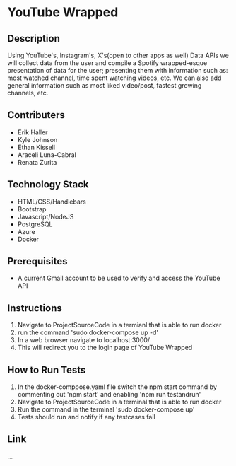 # YouTube Wrapped
## Description

Using YouTube's, Instagram's, X's(open to other apps as well) Data APIs we will collect data from the user and compile a Spotify wrapped-esque presentation of data for the user; presenting them with information such as: most watched channel, time spent watching videos, etc. We can also add general information such as most liked video/post, fastest growing channels, etc.

## Contributers

- Erik Haller
- Kyle Johnson
- Ethan Kissell
- Araceli Luna-Cabral
- Renata Zurita

## Technology Stack

- HTML/CSS/Handlebars
- Bootstrap
- Javascript/NodeJS
- PostgreSQL
- Azure
- Docker

## Prerequisites

- A current Gmail account to be used to verify and access the YouTube API

## Instructions

1. Navigate to ProjectSourceCode in a termianl that is able to run docker
2. run the command 'sudo docker-compose up -d'
3. In a web browser navigate to localhost:3000/
4. This will redirect you to the login page of YouTube Wrapped

## How to Run Tests

1. In the docker-comppose.yaml file switch the npm start command by commenting out 'npm start' and enabling 'npm run testandrun'
2. Navigate to ProjectSourceCode in a terminal that is able to run docker
3. Run the command in the terminal 'sudo docker-compose up'
4. Tests should run and notify if any testcases fail

## Link

...
